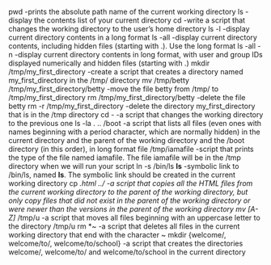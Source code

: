 pwd -prints the absolute path name of the current working directory
ls -display the contents list of your current directory
cd -write a script that changes the working directory to the user’s home directory
ls -l -display current directory contents in a long format
ls -all -display current directory contents, including hidden files (starting with .). Use the long format
ls -all -n -display current directory contents in long format, with user and group IDs displayed numerically and hidden files (starting with .)
mkdir /tmp/my_first_directory -create a script that creates a directory named my_first_directory in the /tmp/ directory
mv /tmp/betty /tmp/my_first_directory/betty -move the file betty from /tmp/ to /tmp/my_first_directory
rm /tmp/my_first_directory/betty -delete the file betty
rm -r /tmp/my_first_directory -delete the directory my_first_directory that is in the /tmp directory
cd - -a script that changes the working directory to the previous one
ls -la . .. /boot -a script that lists all files (even ones with names beginning with a period character, which are normally hidden) in the current directory and the parent of the working directory and the /boot directory (in this order), in long format
file /tmp/iamafile -script that prints the type of the file named iamafile. The file iamafile will be in the /tmp directory when we will run your script
ln -s /bin/ls __ls__ -symbolic link to /bin/ls, named __ls__. The symbolic link should be created in the current working directory
cp *.html ../ -a script that copies all the HTML files from the current working directory to the parent of the working directory, but only copy files that did not exist in the parent of the working directory or were newer than the versions in the parent of the working directory
mv [A-Z]* /tmp/u -a script that moves all files beginning with an uppercase letter to the directory /tmp/u
rm *~ -a script that deletes all files in the current working directory that end with the character ~
mkdir {welcome/, welcome/to/, welcome/to/school} -a script that creates the directories welcome/, welcome/to/ and welcome/to/school in the current directory
 


